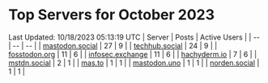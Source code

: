 # Top Servers for October 2023
Last Updated: 10/18/2023 05:13:19 UTC
| Server | Posts | Active Users |
| -- | -- | -- |
| [mastodon.social](https://mastodon.social/tags/PowerShell) | 27 | 9 |
| [techhub.social](https://techhub.social/tags/PowerShell) | 24 | 9 |
| [fosstodon.org](https://fosstodon.org/tags/PowerShell) | 11 | 6 |
| [infosec.exchange](https://infosec.exchange/tags/PowerShell) | 11 | 6 |
| [hachyderm.io](https://hachyderm.io/tags/PowerShell) | 7 | 6 |
| [mstdn.social](https://mstdn.social/tags/PowerShell) | 2 | 1 |
| [mas.to](https://mas.to/tags/PowerShell) | 1 | 1 |
| [mastodon.uno](https://mastodon.uno/tags/PowerShell) | 1 | 1 |
| [norden.social](https://norden.social/tags/PowerShell) | 1 | 1 |
